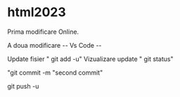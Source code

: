 # html2023
Prima modificare Online.

A doua modificare -- Vs Code --

Update fisier " git add -u"
Vizualizare update " git status"

"git commit -m "second commit"

git push -u